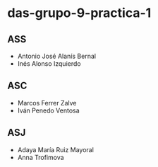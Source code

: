 # das-grupo-9-practica-1

## ASS
- Antonio José Alanís Bernal
- Inés Alonso Izquierdo

## ASC
- Marcos Ferrer Zalve
- Iván Penedo Ventosa 

## ASJ
- Adaya María Ruiz Mayoral
- Anna Trofimova
